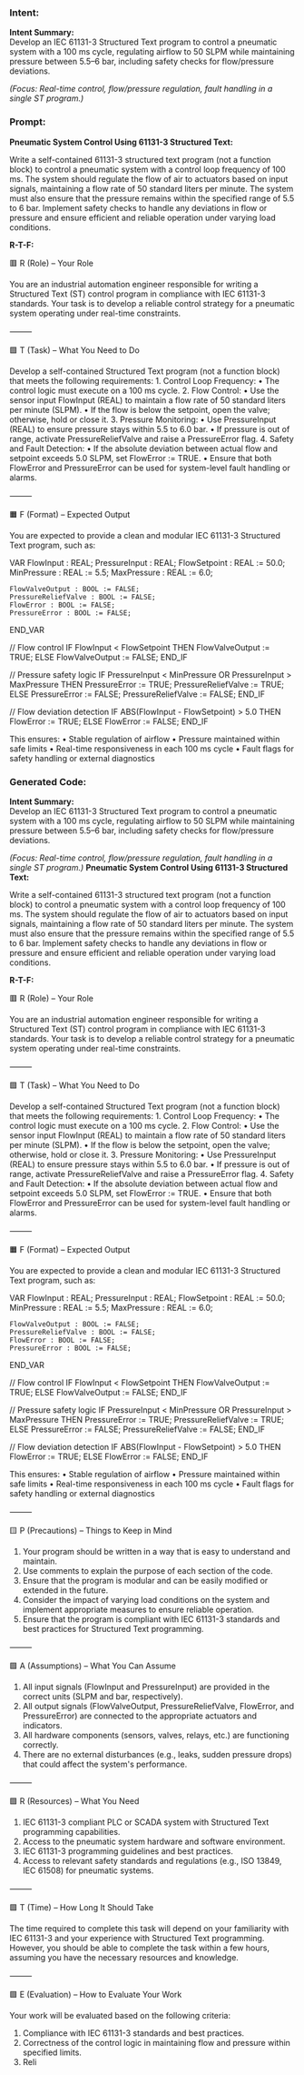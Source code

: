 ### Intent:
**Intent Summary:**  
Develop an IEC 61131-3 Structured Text program to control a pneumatic system with a 100 ms cycle, regulating airflow to 50 SLPM while maintaining pressure between 5.5–6 bar, including safety checks for flow/pressure deviations.  

*(Focus: Real-time control, flow/pressure regulation, fault handling in a single ST program.)*

### Prompt:
**Pneumatic System Control Using 61131-3 Structured Text:**

Write a self-contained 61131-3 structured text program (not a function block) to control a pneumatic system with a control loop frequency of 100 ms. The system should regulate the flow of air to actuators based on input signals, maintaining a flow rate of 50 standard liters per minute. The system must also ensure that the pressure remains within the specified range of 5.5 to 6 bar. Implement safety checks to handle any deviations in flow or pressure and ensure efficient and reliable operation under varying load conditions.

**R-T-F:**

🟥 R (Role) – Your Role

You are an industrial automation engineer responsible for writing a Structured Text (ST) control program in compliance with IEC 61131-3 standards. Your task is to develop a reliable control strategy for a pneumatic system operating under real-time constraints.

⸻

🟩 T (Task) – What You Need to Do

Develop a self-contained Structured Text program (not a function block) that meets the following requirements:
	1.	Control Loop Frequency:
	•	The control logic must execute on a 100 ms cycle.
	2.	Flow Control:
	•	Use the sensor input FlowInput (REAL) to maintain a flow rate of 50 standard liters per minute (SLPM).
	•	If the flow is below the setpoint, open the valve; otherwise, hold or close it.
	3.	Pressure Monitoring:
	•	Use PressureInput (REAL) to ensure pressure stays within 5.5 to 6.0 bar.
	•	If pressure is out of range, activate PressureReliefValve and raise a PressureError flag.
	4.	Safety and Fault Detection:
	•	If the absolute deviation between actual flow and setpoint exceeds 5.0 SLPM, set FlowError := TRUE.
	•	Ensure that both FlowError and PressureError can be used for system-level fault handling or alarms.

⸻

🟧 F (Format) – Expected Output

You are expected to provide a clean and modular IEC 61131-3 Structured Text program, such as:

VAR
    FlowInput : REAL;
    PressureInput : REAL;
    FlowSetpoint : REAL := 50.0;
    MinPressure : REAL := 5.5;
    MaxPressure : REAL := 6.0;

    FlowValveOutput : BOOL := FALSE;
    PressureReliefValve : BOOL := FALSE;
    FlowError : BOOL := FALSE;
    PressureError : BOOL := FALSE;
END_VAR

// Flow control
IF FlowInput < FlowSetpoint THEN
    FlowValveOutput := TRUE;
ELSE
    FlowValveOutput := FALSE;
END_IF

// Pressure safety logic
IF PressureInput < MinPressure OR PressureInput > MaxPressure THEN
    PressureError := TRUE;
    PressureReliefValve := TRUE;
ELSE
    PressureError := FALSE;
    PressureReliefValve := FALSE;
END_IF

// Flow deviation detection
IF ABS(FlowInput - FlowSetpoint) > 5.0 THEN
    FlowError := TRUE;
ELSE
    FlowError := FALSE;
END_IF

This ensures:
	•	Stable regulation of airflow
	•	Pressure maintained within safe limits
	•	Real-time responsiveness in each 100 ms cycle
	•	Fault flags for safety handling or external diagnostics

### Generated Code:
**Intent Summary:**  
Develop an IEC 61131-3 Structured Text program to control a pneumatic system with a 100 ms cycle, regulating airflow to 50 SLPM while maintaining pressure between 5.5–6 bar, including safety checks for flow/pressure deviations.  

*(Focus: Real-time control, flow/pressure regulation, fault handling in a single ST program.)*
**Pneumatic System Control Using 61131-3 Structured Text:**

Write a self-contained 61131-3 structured text program (not a function block) to control a pneumatic system with a control loop frequency of 100 ms. The system should regulate the flow of air to actuators based on input signals, maintaining a flow rate of 50 standard liters per minute. The system must also ensure that the pressure remains within the specified range of 5.5 to 6 bar. Implement safety checks to handle any deviations in flow or pressure and ensure efficient and reliable operation under varying load conditions.

**R-T-F:**

🟥 R (Role) – Your Role

You are an industrial automation engineer responsible for writing a Structured Text (ST) control program in compliance with IEC 61131-3 standards. Your task is to develop a reliable control strategy for a pneumatic system operating under real-time constraints.

⸻

🟩 T (Task) – What You Need to Do

Develop a self-contained Structured Text program (not a function block) that meets the following requirements:
	1.	Control Loop Frequency:
	•	The control logic must execute on a 100 ms cycle.
	2.	Flow Control:
	•	Use the sensor input FlowInput (REAL) to maintain a flow rate of 50 standard liters per minute (SLPM).
	•	If the flow is below the setpoint, open the valve; otherwise, hold or close it.
	3.	Pressure Monitoring:
	•	Use PressureInput (REAL) to ensure pressure stays within 5.5 to 6.0 bar.
	•	If pressure is out of range, activate PressureReliefValve and raise a PressureError flag.
	4.	Safety and Fault Detection:
	•	If the absolute deviation between actual flow and setpoint exceeds 5.0 SLPM, set FlowError := TRUE.
	•	Ensure that both FlowError and PressureError can be used for system-level fault handling or alarms.

⸻

🟧 F (Format) – Expected Output

You are expected to provide a clean and modular IEC 61131-3 Structured Text program, such as:

VAR
    FlowInput : REAL;
    PressureInput : REAL;
    FlowSetpoint : REAL := 50.0;
    MinPressure : REAL := 5.5;
    MaxPressure : REAL := 6.0;

    FlowValveOutput : BOOL := FALSE;
    PressureReliefValve : BOOL := FALSE;
    FlowError : BOOL := FALSE;
    PressureError : BOOL := FALSE;
END_VAR

// Flow control
IF FlowInput < FlowSetpoint THEN
    FlowValveOutput := TRUE;
ELSE
    FlowValveOutput := FALSE;
END_IF

// Pressure safety logic
IF PressureInput < MinPressure OR PressureInput > MaxPressure THEN
    PressureError := TRUE;
    PressureReliefValve := TRUE;
ELSE
    PressureError := FALSE;
    PressureReliefValve := FALSE;
END_IF

// Flow deviation detection
IF ABS(FlowInput - FlowSetpoint) > 5.0 THEN
    FlowError := TRUE;
ELSE
    FlowError := FALSE;
END_IF

This ensures:
	•	Stable regulation of airflow
	•	Pressure maintained within safe limits
	•	Real-time responsiveness in each 100 ms cycle
	•	Fault flags for safety handling or external diagnostics

⸻

🟨 P (Precautions) – Things to Keep in Mind

1.	Your program should be written in a way that is easy to understand and maintain.
2.	Use comments to explain the purpose of each section of the code.
3.	Ensure that the program is modular and can be easily modified or extended in the future.
4.	Consider the impact of varying load conditions on the system and implement appropriate measures to ensure reliable operation.
5.	Ensure that the program is compliant with IEC 61131-3 standards and best practices for Structured Text programming.

⸻

🟩 A (Assumptions) – What You Can Assume

1.	All input signals (FlowInput and PressureInput) are provided in the correct units (SLPM and bar, respectively).
2.	All output signals (FlowValveOutput, PressureReliefValve, FlowError, and PressureError) are connected to the appropriate actuators and indicators.
3.	All hardware components (sensors, valves, relays, etc.) are functioning correctly.
4.	There are no external disturbances (e.g., leaks, sudden pressure drops) that could affect the system's performance.

⸻

🟩 R (Resources) – What You Need

1.	IEC 61131-3 compliant PLC or SCADA system with Structured Text programming capabilities.
2.	Access to the pneumatic system hardware and software environment.
3.	IEC 61131-3 programming guidelines and best practices.
4.	Access to relevant safety standards and regulations (e.g., ISO 13849, IEC 61508) for pneumatic systems.

⸻

🟩 T (Time) – How Long It Should Take

The time required to complete this task will depend on your familiarity with IEC 61131-3 and your experience with Structured Text programming. However, you should be able to complete the task within a few hours, assuming you have the necessary resources and knowledge.

⸻

🟩 E (Evaluation) – How to Evaluate Your Work

Your work will be evaluated based on the following criteria:
1.	Compliance with IEC 61131-3 standards and best practices.
2.	Correctness of the control logic in maintaining flow and pressure within specified limits.
3.	Reli
